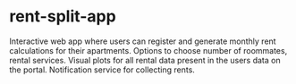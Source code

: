 # rent-split-app
Interactive web app where users can register and generate monthly rent calculations for their apartments. 
Options to choose number of roommates, rental services. 
Visual plots for all rental data present in the users data on the portal. 
Notification service for collecting rents.
